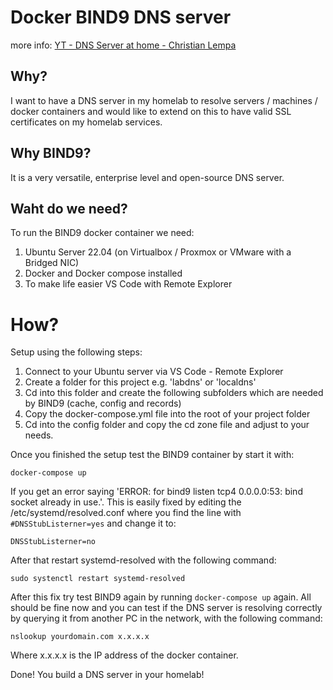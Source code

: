 # Docker BIND9 DNS server

more info: [YT - DNS Server at home - Christian Lempa](https://www.youtube.com/watch?v=syzwLwE3Xq4&ab_channel=ChristianLempa)

## Why? 

I want to have a DNS server in my homelab to resolve servers / machines / docker containers and would like to extend on this to have valid SSL certificates on my homelab services. 

## Why BIND9? 

It is a very versatile, enterprise level and open-source DNS server.

## Waht do we need?

To run the BIND9 docker container we need: 
1. Ubuntu Server 22.04 (on Virtualbox / Proxmox or VMware with a Bridged NIC)
2. Docker and Docker compose installed
3. To make life easier VS Code with Remote Explorer

# How? 

Setup using the following steps:
1. Connect to your Ubuntu server via VS Code - Remote Explorer
2. Create a folder for this project e.g. 'labdns' or 'localdns'
3. Cd into this folder and create the following subfolders which are needed by BIND9 (cache, config and records)
4. Copy the docker-compose.yml file into the root of your project folder
5. Cd into the config folder and copy the cd zone file and adjust to your needs.

Once you finished the setup test the BIND9 container by start it with: 
```
docker-compose up
```

If you get an error saying 'ERROR: for bind9 listen tcp4 0.0.0.0:53: bind socket already in use.'. This is easily fixed by editing the /etc/systemd/resolved.conf where you find the line with ```#DNSStubListerner=yes``` and change it to: 
```
DNSStubListerner=no
```
After that restart systemd-resolved with the following command: 
```
sudo systenctl restart systemd-resolved
```
After this fix try test BIND9 again by running ```docker-compose up``` again.
All should be fine now and you can test if the DNS server is resolving correctly by querying it from another PC in the network, with the following command: 
```
nslookup yourdomain.com x.x.x.x
```
Where x.x.x.x is the IP address of the docker container.

Done! You build a DNS server in your homelab!

